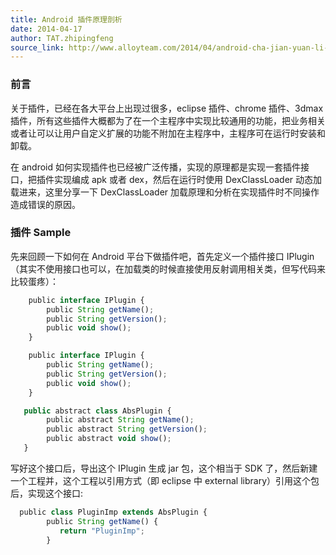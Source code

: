 ```yaml
---
title: Android 插件原理剖析
date: 2014-04-17
author: TAT.zhipingfeng
source_link: http://www.alloyteam.com/2014/04/android-cha-jian-yuan-li-pou-xi/
---
```


<!-- {% raw %} - for jekyll -->

### 前言

关于插件，已经在各大平台上出现过很多，eclipse 插件、chrome 插件、3dmax 插件，所有这些插件大概都为了在一个主程序中实现比较通用的功能，把业务相关或者让可以让用户自定义扩展的功能不附加在主程序中，主程序可在运行时安装和卸载。

在 android 如何实现插件也已经被广泛传播，实现的原理都是实现一套插件接口，把插件实现编成 apk 或者 dex，然后在运行时使用 DexClassLoader 动态加载进来，这里分享一下 DexClassLoader 加载原理和分析在实现插件时不同操作造成错误的原因。

### 插件 Sample

先来回顾一下如何在 Android 平台下做插件吧，首先定义一个插件接口 IPlugin（其实不使用接口也可以，在加载类的时候直接使用反射调用相关类，但写代码来比较蛋疼）：

```javascript
    public interface IPlugin {
        public String getName();
        public String getVersion();
        public void show();
    }
```

```javascript
    public interface IPlugin {
        public String getName();
        public String getVersion();
        public void show();
    }
```

```javascript
   public abstract class AbsPlugin {
        public abstract String getName();
        public abstract String getVersion();
        public abstract void show();
   }
```

写好这个接口后，导出这个 IPlugin 生成 jar 包，这个相当于 SDK 了，然后新建一个工程并，这个工程以引用方式（即 eclipse 中 external library）引用这个包后，实现这个接口:

```javascript
  public class PluginImp extends AbsPlugin {
        public String getName() {
           return "PluginImp";
        }
 
```


<!-- {% endraw %} - for jekyll -->